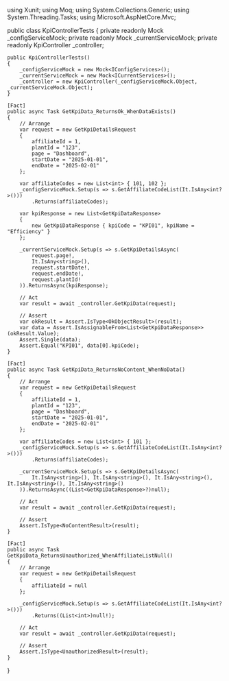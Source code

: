 using Xunit;
using Moq;
using System.Collections.Generic;
using System.Threading.Tasks;
using Microsoft.AspNetCore.Mvc;

public class KpiControllerTests
{
    private readonly Mock<IConfigServices> _configServiceMock;
    private readonly Mock<ICurrentServices> _currentServiceMock;
    private readonly KpiController _controller;

    public KpiControllerTests()
    {
        _configServiceMock = new Mock<IConfigServices>();
        _currentServiceMock = new Mock<ICurrentServices>();
        _controller = new KpiController(_configServiceMock.Object, _currentServiceMock.Object);
    }

    [Fact]
    public async Task GetKpiData_ReturnsOk_WhenDataExists()
    {
        // Arrange
        var request = new GetKpiDetailsRequest
        {
            affiliateId = 1,
            plantId = "123",
            page = "Dashboard",
            startDate = "2025-01-01",
            endDate = "2025-02-01"
        };

        var affiliateCodes = new List<int> { 101, 102 };
        _configServiceMock.Setup(s => s.GetAffiliateCodeList(It.IsAny<int?>()))
            .Returns(affiliateCodes);

        var kpiResponse = new List<GetKpiDataResponse>
        {
            new GetKpiDataResponse { kpiCode = "KPI01", kpiName = "Efficiency" }
        };

        _currentServiceMock.Setup(s => s.GetKpiDetailsAsync(
            request.page!,
            It.IsAny<string>(),
            request.startDate!,
            request.endDate!,
            request.plantId!
        )).ReturnsAsync(kpiResponse);

        // Act
        var result = await _controller.GetKpiData(request);

        // Assert
        var okResult = Assert.IsType<OkObjectResult>(result);
        var data = Assert.IsAssignableFrom<List<GetKpiDataResponse>>(okResult.Value);
        Assert.Single(data);
        Assert.Equal("KPI01", data[0].kpiCode);
    }

    [Fact]
    public async Task GetKpiData_ReturnsNoContent_WhenNoData()
    {
        // Arrange
        var request = new GetKpiDetailsRequest
        {
            affiliateId = 1,
            plantId = "123",
            page = "Dashboard",
            startDate = "2025-01-01",
            endDate = "2025-02-01"
        };

        var affiliateCodes = new List<int> { 101 };
        _configServiceMock.Setup(s => s.GetAffiliateCodeList(It.IsAny<int?>()))
            .Returns(affiliateCodes);

        _currentServiceMock.Setup(s => s.GetKpiDetailsAsync(
            It.IsAny<string>(), It.IsAny<string>(), It.IsAny<string>(), It.IsAny<string>(), It.IsAny<string>()
        )).ReturnsAsync((List<GetKpiDataResponse>?)null);

        // Act
        var result = await _controller.GetKpiData(request);

        // Assert
        Assert.IsType<NoContentResult>(result);
    }

    [Fact]
    public async Task GetKpiData_ReturnsUnauthorized_WhenAffiliateListNull()
    {
        // Arrange
        var request = new GetKpiDetailsRequest
        {
            affiliateId = null
        };

        _configServiceMock.Setup(s => s.GetAffiliateCodeList(It.IsAny<int?>()))
            .Returns((List<int>)null!);

        // Act
        var result = await _controller.GetKpiData(request);

        // Assert
        Assert.IsType<UnauthorizedResult>(result);
    }
}
